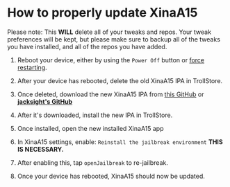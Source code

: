 # How to properly update XinaA15
Please note: This **WILL** delete all of your tweaks and repos. Your tweak preferences will be kept, but please make sure to backup all of the tweaks you have installed, and all of the repos you have added.

1. Reboot your device, either by using the `Power Off` button or [force restarting](https://support.apple.com/guide/iphone/force-restart-iphone-iph8903c3ee6/ios).

2. After your device has rebooted, delete the old XinaA15 IPA in TrollStore.

3. Once deleted, download the new XinaA15 IPA from [this GitHub](https://github.com/NotDarkn/XinaA15/releases) or [**jacksight's GitHub**](https://github.com/jacksight/xina520_official_jailbreak/releases)

4. After it's downloaded, install the new IPA in TrollStore.

5. Once installed, open the new installed XinaA15 app

6. In XinaA15 settings, enable: `Reinstall the jailbreak environment` **THIS IS NECESSARY.**

7. After enabling this, tap `openJailbreak` to re-jailbreak.

8. Once your device has rebooted, XinaA15 should now be updated. 
